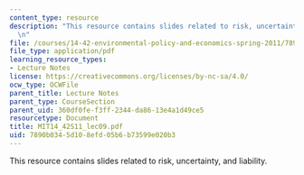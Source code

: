 ```yaml
---
content_type: resource
description: "This resource contains slides related to risk, uncertainty, and liability.\r\
  \n"
file: /courses/14-42-environmental-policy-and-economics-spring-2011/7890b0345d108efd05b6b73599e020b3_MIT14_42S11_lec09.pdf
file_type: application/pdf
learning_resource_types:
- Lecture Notes
license: https://creativecommons.org/licenses/by-nc-sa/4.0/
ocw_type: OCWFile
parent_title: Lecture Notes
parent_type: CourseSection
parent_uid: 360df0fe-f3ff-2344-da86-13e4a1d49ce5
resourcetype: Document
title: MIT14_42S11_lec09.pdf
uid: 7890b034-5d10-8efd-05b6-b73599e020b3
---
```

This resource contains slides related to risk, uncertainty, and liability.
